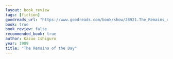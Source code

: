 ```yaml
---
layout: book_review
tags: [fiction]
goodreads_url: "https://www.goodreads.com/book/show/28921.The_Remains_of_the_Day"
book: true
book_review: false
recommended_book: true
author: Kazuo Ishiguro
year: 1989
title: "The Remains of the Day"
---
```

